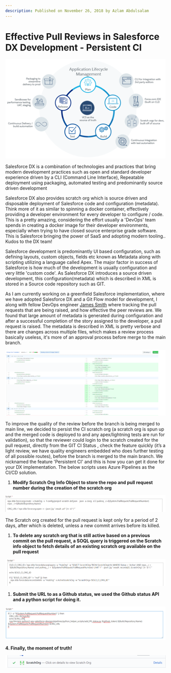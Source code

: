 ```yaml
---
description: Published on November 26, 2018 by Azlam Abdulsalam
---
```


# Effective Pull Reviews in Salesforce DX Development - Persistent CI

![](<../../.gitbook/assets/image (70).png>)

Salesforce DX is a combination of technologies and practices that bring modern development practices such as open and standard developer experience driven by a CLI (Command Line Interface), Repeatable deployment using packaging, automated testing and predominantly source driven development

Salesforce DX also provides scratch org which is source driven and disposable deployment of Salesforce code and configuration (metadata). Think more of it as similar to spinning a docker container, effectively providing a developer environment for every developer to configure / code. This is a pretty amazing, considering the effort usually a 'DevOps' team spends in creating a docker image for their developer environments, especially when trying to have closed source enterprise grade software. This is Salesforce bringing the power of SaaS and adopting modern tooling.. Kudos to the DX team!

Salesforce development is predominantly UI based configuration, such as defining layouts, custom objects, fields etc known as Metadata along with scripting utilizing a language called Apex. The major factor in success of Salesforce is how much of the development is usually configuration and very little 'custom code'. As Salesforce DX introduces a source driven development, this configuration(metadata) which is described in XML is stored in a Source code repository such as GIT.

As I am currently working on a greenfield Salesforce implementation, where we have adopted Salesforce DX and a Git Flow model for development, I along with fellow DevOps engineer [James Smith](https://www.linkedin.com/in/jamesimsmith/) where tracking the pull requests that are being raised, and how effective the peer reviews are. We found that large amount of metadata is generated during configuration and after a successful completion of the story assigned to the developer, a pull request is raised. The metadata is described in XML is pretty verbose and there are changes across multiple files, which makes a review process basically useless, it's more of an approval process before merge to the main branch.

![](../../.gitbook/assets/1543197649209.png)

To improve the quality of the review before the branch is being merged to main line, we decided to persist the CI scratch org (a scratch org is spun up and the merged code is deployed to and any apex/lightning tests are run for validation), so that the reviewer could login to the scratch created for the pull request, directly from the GIT CI Status , check the feature quickly (it’s a light review, we have quality engineers embedded who does further testing of all possible routes), before the branch is merged to the main branch. We nicknamed the feature 'Persistent CI' and this is how you can get it done for your DX implementation. The below scripts uses Azure Pipelines as the CI/CD solution.

1. **Modify Scratch Org Info Object to store the repo and pull request number during the creation of the scratch org**

![](../../.gitbook/assets/1543198062791.png)

The Scratch org created for the pull request is kept only for a period of 2 days, after which is deleted, unless a new commit arrives before its killed.

1. **To delete any scratch org that is still active based on a previous commit on the pull request, a SOQL query is triggered on the Scratch info object to fetch details of an existing scratch org available on the pull request**

![](../../.gitbook/assets/1543198140998.png)

1. **Submit the URL to as a Github status, we used the Github status API and a python script for doing it.**

![](../../.gitbook/assets/1543198292613.png)

**4. Finally, the moment of truth!**

![](../../.gitbook/assets/1543197948606.png)
